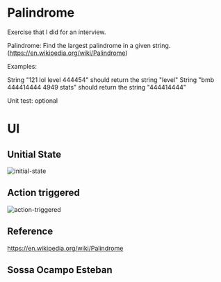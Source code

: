 # Palindrome

Exercise that I did for an interview.

Palindrome: Find the largest palindrome in a given string. (https://en.wikipedia.org/wiki/Palindrome)

Examples:

String "121 lol level 444454" should return the string "level"
String "bmb 444414444 4949 stats" should return the string "444414444"

Unit test: optional


# UI
## Unitial State
![initial-state](https://user-images.githubusercontent.com/30473808/62175867-8ba45a80-b315-11e9-925f-f845f82445c3.PNG)

## Action triggered
![action-triggered](https://user-images.githubusercontent.com/30473808/62175869-8e9f4b00-b315-11e9-8816-536b53e61e7a.PNG)

## Reference
https://en.wikipedia.org/wiki/Palindrome



## Sossa Ocampo Esteban
